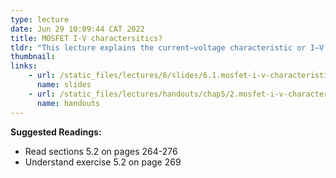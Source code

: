 ```yaml
---
type: lecture
date: Jun 29 10:09:44 CAT 2022
title: MOSFET I-V charactersitics?
tldr: "This lecture explains the current–voltage characteristic or I–V curve (current–voltage curve) of a MOSFET as a function of drain voltage with overvoltage (VGS − Vth) as a parameter"
thumbnail: 
links: 
    - url: /static_files/lectures/6/slides/6.1.mosfet-i-v-characteristics.pdf
      name: slides
    - url: /static_files/lectures/handouts/chap5/2.mosfet-i-v-characteristics.pdf
      name: handouts
---
```

**Suggested Readings:**

- Read sections 5.2 on pages 264-276
- Understand exercise 5.2 on page 269